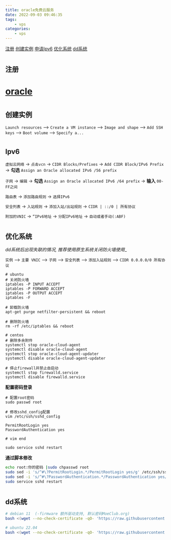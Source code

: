 ```yaml
---
title: oracle免费云服务
date: 2022-09-03 09:46:35
tags:
	- vps
categories: 
    - vps
---
```


[注册](#register)
[创建实例](#instance)
[申请Ipv6](#ipv6)
[优化系统](#opt)
[dd系统](#dd)

# <h2 id="register">注册</h2>

# [oracle](https://www.oracle.com/cloud/sign-in.html)

# <h2 id="instance">创建实例</h2>

`Launch resources` --> `Create a VM instance` --> `Image and shape` --> `Add SSH keys` --> `Boot volume` --> `Specify a...` 

# <h2 id="ipv6">Ipv6</h2>

`虚拟云网络` -> `点击vcn` -> `CIDR Blocks/Prefixes` -> `Add CIDR Block/IPv6 Prefix` -> __勾选__ `Assign an Oracle allocated IPv6 /56 prefix`

`子网` -> `编辑` -> __勾选__ `Assign an Oracle allocated IPv6 /64 prefix` -> __输入__ `00-FF之间`

`路由表` -> `添加路由规则` -> `选择IPv6`

`安全列表` -> `入站规则` -> `添加入站/出站规则` -> `CIDR | ::/0 | 所有协议`

`附加的VNIC` -> `“IPv6地址` -> `分配IPv6地址` -> `自动或者手动(:ABF)`


# <h2 id="opt">优化系统</h2>

_dd系统后出现失联的情况, 推荐使用原生系统关闭防火墙使用__

`实例` --> `主要 VNIC` --> `子网` --> `安全列表` --> `添加入站规则` --> `CIDR 0.0.0.0/0 所有协议`

```shell
# ubuntu
# 关闭防火墙
iptables -P INPUT ACCEPT
iptables -P FORWARD ACCEPT
iptables -P OUTPUT ACCEPT
iptables -F

# 卸载防火墙
apt-get purge netfilter-persistent && reboot

# 删除防火墙
rm -rf /etc/iptables && reboot

# centos
# 删除多余附件
systemctl stop oracle-cloud-agent
systemctl disable oracle-cloud-agent
systemctl stop oracle-cloud-agent-updater
systemctl disable oracle-cloud-agent-updater

# 停止firewall并禁止自启动
systemctl stop firewalld.service
systemctl disable firewalld.service
```

__配置密码登录__

```shell
# 配置root密码
sudo passwd root

# 修改sshd_config配置
vim /etc/ssh/sshd_config

PermitRootLogin yes
PasswordAuthentication yes

# vim end

sudo service sshd restart

```

__通过脚本修改__

```bash
echo root:你的密码 |sudo chpasswd root
sudo sed -i 's/^#\?PermitRootLogin.*/PermitRootLogin yes/g' /etc/ssh/sshd_config;
sudo sed -i 's/^#\?PasswordAuthentication.*/PasswordAuthentication yes/g' /etc/ssh/sshd_config;
sudo service sshd restart
```

# <h2 id="dd">dd系统</h2>

``` bash
# debian 11  (-firmware 额外驱动支持, 默认密码MoeClub.org)
bash <(wget --no-check-certificate -qO- 'https://raw.githubusercontent.com/bakasine/Scripts/main/DebianNET.sh') -d 11 -v 64 -port "2222" -p "密码" 

# ubuntu 22.04
bash <(wget --no-check-certificate -qO- 'https://raw.githubusercontent.com/bakasine/Scripts/main/DebianNET.sh') -u 22.04 -v 64 -port "2222" -p 'password' 
```

